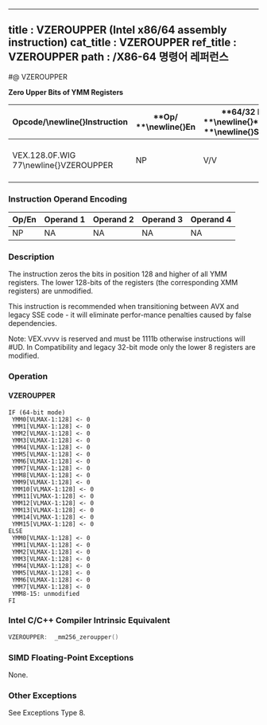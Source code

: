 ----------------------------
title : VZEROUPPER (Intel x86/64 assembly instruction)
cat_title : VZEROUPPER
ref_title : VZEROUPPER
path : /X86-64 명령어 레퍼런스
----------------------------
#@ VZEROUPPER

**Zero Upper Bits of YMM Registers**

|**Opcode/**\newline{}**Instruction**|**Op/ **\newline{}**En**|**64/32 bit **\newline{}**Mode **\newline{}**Support**|**CPUID **\newline{}**Feature **\newline{}**Flag**|**Description**|
|------------------------------------|------------------------|------------------------------------------------------|--------------------------------------------------|---------------|
|VEX.128.0F.WIG 77\newline{}VZEROUPPER|NP|V/V|AVX|Zero upper 128 bits of all YMM registers.|
### Instruction Operand Encoding


|Op/En|Operand 1|Operand 2|Operand 3|Operand 4|
|-----|---------|---------|---------|---------|
|NP|NA|NA|NA|NA|
### Description


The instruction zeros the bits in position 128 and higher of all YMM registers. The lower 128-bits of the registers (the corresponding XMM registers) are unmodified.

This instruction is recommended when transitioning between AVX and legacy SSE code - it will eliminate perfor-mance penalties caused by false dependencies.

Note: VEX.vvvv is reserved and must be 1111b otherwise instructions will #UD. In Compatibility and legacy 32-bit mode only the lower 8 registers are modified.


### Operation
#### VZEROUPPER 
```info-verb
IF (64-bit mode)
 YMM0[VLMAX-1:128]  <- 0
 YMM1[VLMAX-1:128] <-  0
 YMM2[VLMAX-1:128]  <- 0
 YMM3[VLMAX-1:128]  <- 0
 YMM4[VLMAX-1:128]  <- 0
 YMM5[VLMAX-1:128] <-  0
 YMM6[VLMAX-1:128]  <- 0
 YMM7[VLMAX-1:128] <-  0
 YMM8[VLMAX-1:128] <-  0
 YMM9[VLMAX-1:128]  <- 0
 YMM10[VLMAX-1:128]  <- 0
 YMM11[VLMAX-1:128] <-  0
 YMM12[VLMAX-1:128]  <- 0
 YMM13[VLMAX-1:128]  <- 0
 YMM14[VLMAX-1:128]  <- 0
 YMM15[VLMAX-1:128]  <- 0
ELSE
 YMM0[VLMAX-1:128]  <- 0
 YMM1[VLMAX-1:128]  <- 0
 YMM2[VLMAX-1:128] <-  0
 YMM3[VLMAX-1:128] <-  0
 YMM4[VLMAX-1:128] <-  0
 YMM5[VLMAX-1:128]  <- 0
 YMM6[VLMAX-1:128] <-  0
 YMM7[VLMAX-1:128]  <- 0
 YMM8-15: unmodified
FI
```

### Intel C/C++ Compiler Intrinsic Equivalent

```cpp
VZEROUPPER:  _mm256_zeroupper()
```
### SIMD Floating-Point Exceptions


None.

### Other Exceptions


See Exceptions Type 8.

